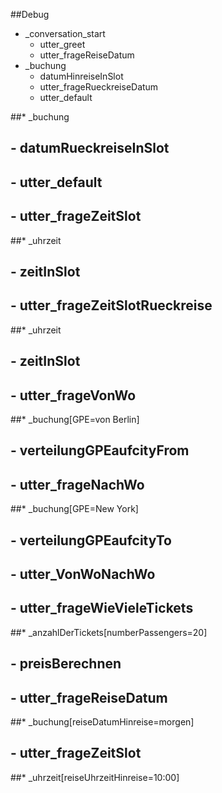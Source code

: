 ##Debug
* _conversation_start
  - utter_greet
  - utter_frageReiseDatum
* _buchung
  - datumHinreiseInSlot
  - utter_frageRueckreiseDatum
  - utter_default

##* _buchung
##  - datumRueckreiseInSlot
##  - utter_default
  
  
##  - utter_frageZeitSlot
##* _uhrzeit
##  - zeitInSlot
##  - utter_frageZeitSlotRueckreise
##* _uhrzeit
##  - zeitInSlot
##  - utter_frageVonWo
##* _buchung[GPE=von Berlin]
##  - verteilungGPEaufcityFrom
##  - utter_frageNachWo
##* _buchung[GPE=New York]
##  - verteilungGPEaufcityTo
##  - utter_VonWoNachWo
##  - utter_frageWieVieleTickets
##* _anzahlDerTickets[numberPassengers=20]
##  - preisBerechnen
##  - utter_frageReiseDatum
##* _buchung[reiseDatumHinreise=morgen]
##  - utter_frageZeitSlot
##* _uhrzeit[reiseUhrzeitHinreise=10:00]
